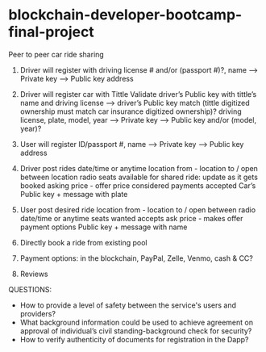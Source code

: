 # blockchain-developer-bootcamp-final-project

Peer to peer car ride sharing 

1. Driver will register with 
	driving license # and/or (passport #)?, name —> Private key —> Public key 
        address

2. Driver will register car with
        Tittle 
	Validate driver’s Public key with tittle’s name and driving license —> driver’s Public key     match 
	(tittle digitized ownership must match car insurance digitized ownership)?
	driving license, plate, model, year —> Private key —> Public key
        and/or (model, year)?

3. User will register 
	ID/passport #, name —> Private key —> Public key
	address

4. Driver post rides 
	date/time or anytime
	location from - location to / open between location radio
	seats available for shared ride: update as it gets booked
	asking price - offer price considered
	payments accepted
	Car’s Public key + message with plate
	
5. User post desired ride
	location from - location to / open between radio 
	date/time or anytime
	seats wanted
	accepts ask price - makes offer
	payment options
	Public key + message with name

6. Directly book a ride from existing pool 

7. Payment options: in the blockchain, PayPal, Zelle, Venmo, cash & CC?

8. Reviews 

QUESTIONS:
- How to provide a level of safety between the service's users and providers?
- What background information could be used to achieve agreement on approval of individual’s civil standing-background check for security?
- How to verify authenticity of documents for registration in the Dapp? 
